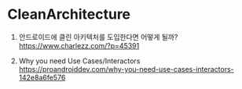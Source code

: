  # CleanArchitecture
 
 1. 안드로이드에 클린 아키텍처를 도입한다면 어떻게 될까? <br>
    https://www.charlezz.com/?p=45391 
    
  
 2. Why you need Use Cases/Interactors <br>
    https://proandroiddev.com/why-you-need-use-cases-interactors-142e8a6fe576